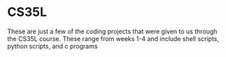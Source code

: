 # CS35L

These are just a few of the coding projects that were given to us through the CS35L course. These range from weeks 1-4 and include
shell scripts, python scripts, and c programs

